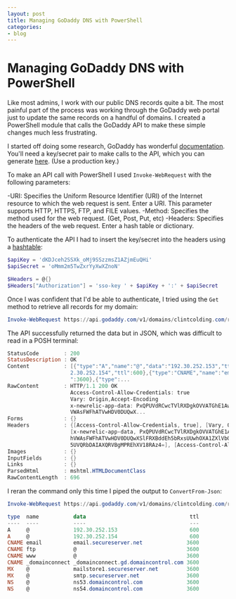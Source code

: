 ```yaml
---
layout: post
title: Managing GoDaddy DNS with PowerShell
categories:
- blog
---
```


# Managing GoDaddy DNS with PowerShell

Like most admins, I work with our public DNS records quite a bit. The most painful part of the process was working through the GoDaddy web portal just to update the same records on a handful of domains. I created a PowerShell module that calls the GoDaddy API to make these simple changes much less frustrating.

I started off doing some research, GoDaddy has wonderful [documentation](https://developer.godaddy.com/). You'll need a key/secret pair to make calls to the API, which you can generate [here](https://developer.godaddy.com/keys/). (Use a production key.)

To make an API call with PowerShell I used `Invoke-WebRequest` with the following parameters:

-URI: Specifies the Uniform Resource Identifier (URI) of the Internet resource to which the web request is sent. Enter a URI. This parameter supports HTTP, HTTPS, FTP, and FILE values.
-Method: Specifies the method used for the web request. (Get, Post, Put, etc)
-Headers: Specifies the headers of the web request. Enter a hash table or dictionary.

To authenticate the API I had to insert the key/secret into the headers using a [hashtable](https://technet.microsoft.com/en-us/library/ee692803.aspx):

~~~ powershell
$apiKey = 'dKDJceh2SSXk_oMj9SSzzmsZ1AZjmEuQHi'
$apiSecret = 'oMmm2m5TwZxrYyXwXZnoN'

$Headers = @{}
$Headers["Authorization"] = 'sso-key ' + $apiKey + ':' + $apiSecret
~~~

Once I was confident that I'd be able to authenticate, I tried using the `Get` method to retrieve all records for my domain:

~~~ powershell
Invoke-WebRequest https://api.godaddy.com/v1/domains/clintcolding.com/records/ -Method Get -Headers $Headers
~~~

The API successfully returned the data but in JSON, which was difficult to read in a POSH terminal:

~~~ powershell
StatusCode        : 200
StatusDescription : OK
Content           : [{"type":"A","name":"@","data":"192.30.252.153","ttl":600},{"type":"A","name":"@","data":"19
                    2.30.252.154","ttl":600},{"type":"CNAME","name":"email","data":"email.secureserver.net","ttl
                    ":3600},{"type":...
RawContent        : HTTP/1.1 200 OK
                    Access-Control-Allow-Credentials: true
                    Vary: Origin,Accept-Encoding
                    x-newrelic-app-data: PxQPUVdRCwcTVlRXDgkOVVATGhE1AwE2QgNWEVlbQFtcCxYkSRFBBxdFXRJJJH1nH0sXUxh
                    VWAsFWFhATVwHDV0DUQwX...
Forms             : {}
Headers           : {[Access-Control-Allow-Credentials, true], [Vary, Origin,Accept-Encoding],
                    [x-newrelic-app-data, PxQPUVdRCwcTVlRXDgkOVVATGhE1AwE2QgNWEVlbQFtcCxYkSRFBBxdFXRJJJH1nH0sXUx
                    hVWAsFWFhATVwHDV0DUQwXSlFRXBddEh5bRxsUUwhOXA1ZXlVbQ04HHQdIVQAGC1ReW1cFWwFbAQENCwpJG1cIVxFORg
                    5UVQRbDAIAXQRVBgMPREhXV18RAz4=], [Access-Control-Allow-Origin, *]...}
Images            : {}
InputFields       : {}
Links             : {}
ParsedHtml        : mshtml.HTMLDocumentClass
RawContentLength  : 696
~~~

I reran the command only this time I piped the output to `ConvertFrom-Json`:

~~~ powershell
Invoke-WebRequest https://api.godaddy.com/v1/domains/clintcolding.com/records/ -Method Get -Headers $Headers | ConvertFrom-Json
~~~

~~~ powershell
type  name           data                                 ttl
----  ----           ----                                 ---
A     @              192.30.252.153                       600
A     @              192.30.252.154                       600
CNAME email          email.secureserver.net              3600
CNAME ftp            @                                   3600
CNAME www            @                                   3600
CNAME _domainconnect _domainconnect.gd.domaincontrol.com 3600
MX    @              mailstore1.secureserver.net         3600
MX    @              smtp.secureserver.net               3600
NS    @              ns53.domaincontrol.com              3600
NS    @              ns54.domaincontrol.com              3600
~~~
